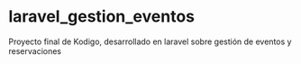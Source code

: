 # laravel_gestion_eventos
Proyecto final de Kodigo, desarrollado en laravel sobre gestión de eventos y reservaciones


